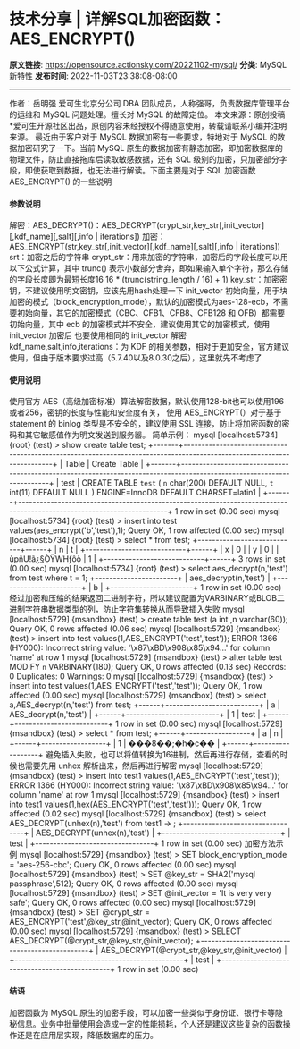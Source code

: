 # 技术分享 | 详解SQL加密函数：AES_ENCRYPT()

**原文链接**: https://opensource.actionsky.com/20221102-mysql/
**分类**: MySQL 新特性
**发布时间**: 2022-11-03T23:38:08-08:00

---

作者：岳明强
爱可生北京分公司 DBA 团队成员，人称强哥，负责数据库管理平台的运维和 MySQL 问题处理。擅长对 MySQL 的故障定位。
本文来源：原创投稿
*爱可生开源社区出品，原创内容未经授权不得随意使用，转载请联系小编并注明来源。
最近由于客户对于 MySQL 数据加密有一些要求，特地对于 MySQL 的数据加密研究了一下。当前 MySQL 原生的数据加密有静态加密，即加密数据库的物理文件，防止直接拖库后读取敏感数据，还有 SQL 级别的加密，只加密部分字段，即使获取到数据，也无法进行解读。下面主要是对于 SQL 加密函数 AES_ENCRYPT() 的一些说明
#### 参数说明
解密：AES_DECRYPT()：AES_DECRYPT(crypt_str,key_str[,init_vector][,kdf_name][,salt][,info | iterations])
加密：AES_ENCRYPT(str,key_str[,init_vector][,kdf_name][,salt][,info | iterations])
srt：加密之后的字符串
crypt_str：用来加密的字符串，加密后的字段长度可以用以下公式计算，其中 trunc() 表示小数部分舍弃，即如果输入单个字符，那么存储的字段长度即为最短长度16
16 * (trunc(string_length / 16) + 1)
key_str：加密密钥，不建议使用明文密钥，应该先用hash处理一下
init_vector 初始向量，用于块加密的模式（block_encryption_mode），默认的加密模式为aes-128-ecb，不需要初始向量，其它的加密模式（CBC、CFB1、CFB8、CFB128 和 OFB）都需要初始向量，其中 ecb 的加密模式并不安全，建议使用其它的加密模式，使用 init_vector 加密后 也要使用相同的 init_vector 解密
kdf_name,salt,info,iterations：为 KDF 的相关参数，相对于更加安全，官方建议使用，但由于版本要求过高（5.7.40以及8.0.30之后），这里就先不考虑了
#### 使用说明
使用官方 AES（高级加密标准）算法解密数据，默认使用128-bit也可以使用196或者256，密钥的长度与性能和安全度有关，
使用 AES_ENCRYPT(）对于基于 statement 的 binlog 类型是不安全的，建议使用 SSL 连接，防止将加密函数的密码和其它敏感值作为明文发送到服务器。
简单示例：
mysql [localhost:5734] {root} (test) > show create table test;
+-------+-----------------------------------------------------------------------------------------------------------------------+
| Table | Create Table                                                                                                          |
+-------+-----------------------------------------------------------------------------------------------------------------------+
| test  | CREATE TABLE `test` (
`n` char(200) DEFAULT NULL,
`t` int(11) DEFAULT NULL
) ENGINE=InnoDB DEFAULT CHARSET=latin1 |
+-------+-----------------------------------------------------------------------------------------------------------------------+
1 row in set (0.00 sec)
mysql [localhost:5734] {root} (test) > insert into test values(aes_encrypt('b','test'),1);
Query OK, 1 row affected (0.00 sec)
mysql [localhost:5734] {root} (test) > select * from test;
+----------------------------+------+
| n                          | t    |
+----------------------------+------+
| x                          |    0 |
| y                          |    0 |
| ùpñU!ã¿§ÒŸWHƒôò           |    1 |
+----------------------------+------+
3 rows in set (0.00 sec)
mysql [localhost:5734] {root} (test) > select aes_decrypt(n,'test') from test where t = 1;
+-----------------------+
| aes_decrypt(n,'test') |
+-----------------------+
| b                     |
+-----------------------+
1 row in set (0.00 sec)
经过加密和压缩的结果返回二进制字符，所以建议配置为VARBINARY或BLOB二进制字符串数据类型的列，防止字符集转换从而导致插入失败
mysql [localhost:5729] {msandbox} (test) > create table test (a int ,n varchar(60));
Query OK, 0 rows affected (0.06 sec)
mysql [localhost:5729] {msandbox} (test) > insert into test values(1,AES_ENCRYPT('test','test'));
ERROR 1366 (HY000): Incorrect string value: '\x87\xBD\x908\x85\x94...' for column 'name' at row 1
mysql [localhost:5729] {msandbox} (test) > alter table test MODIFY `n` VARBINARY(180);
Query OK, 0 rows affected (0.13 sec)
Records: 0  Duplicates: 0  Warnings: 0
mysql [localhost:5729] {msandbox} (test) > insert into test values(1,AES_ENCRYPT('test','test'));
Query OK, 1 row affected (0.00 sec)
mysql [localhost:5729] {msandbox} (test) > select a,AES_decrypt(n,'test') from test;
+------+--------------------------+
| a   | AES_decrypt(n,'test') |
+------+--------------------------+
|    1 | test                     |
+------+--------------------------+
1 row in set (0.00 sec)
mysql [localhost:5729] {msandbox} (test) > select * from test;
+------+------------------+
| a   | n             |
+------+------------------+
|    1 | ���8��;�h�c��          |
+------+------------------+
避免插入失败，也可以将值转换为16进制，然后再进行存储，查看的时候也需要先用 unhex 解析出来，然后再进行解密
mysql [localhost:5729] {msandbox} (test) > insert into test1 values(1,AES_ENCRYPT('test','test'));
ERROR 1366 (HY000): Incorrect string value: '\x87\xBD\x908\x85\x94...' for column 'name' at row 1
mysql [localhost:5729] {msandbox} (test) > insert into test1 values(1,hex(AES_ENCRYPT('test','test')));
Query OK, 1 row affected (0.02 sec)
mysql [localhost:5729] {msandbox} (test) > select AES_DECRYPT(unhex(n),'test') from test1
-> ;
+---------------------------------+
| AES_DECRYPT(unhex(n),'test') |
+---------------------------------+
| test                            |
+---------------------------------+
1 row in set (0.00 sec)
加密方法示例
mysql [localhost:5729] {msandbox} (test) > SET block_encryption_mode = 'aes-256-cbc';
Query OK, 0 rows affected (0.00 sec)
mysql [localhost:5729] {msandbox} (test) > SET @key_str = SHA2('mysql passphrase',512);
Query OK, 0 rows affected (0.00 sec)
mysql [localhost:5729] {msandbox} (test) > SET @init_vector = 'It is very very safe';
Query OK, 0 rows affected (0.00 sec)
mysql [localhost:5729] {msandbox} (test) > SET @crypt_str = AES_ENCRYPT('test',@key_str,@init_vector);
Query OK, 0 rows affected (0.00 sec)
mysql [localhost:5729] {msandbox} (test) > SELECT AES_DECRYPT(@crypt_str,@key_str,@init_vector);
+-----------------------------------------------+
| AES_DECRYPT(@crypt_str,@key_str,@init_vector) |
+-----------------------------------------------+
| test                                          |
+-----------------------------------------------+
1 row in set (0.00 sec)
#### 结语
加密函数为 MySQL 原生的加密手段，可以加密一些类似于身份证、银行卡等隐秘信息。业务中批量使用会造成一定的性能损耗，个人还是建议这些复杂的函数操作还是在应用层实现，降低数据库的压力。
